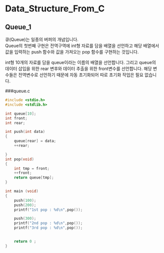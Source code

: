# Data_Structure_From_C
## Queue_1

큐(Queue)는 일종의 버퍼의 개념입니다.  
Queue의 첫번째 구현은 전역구역에 int형 자료를 담을 배열을 선언하고 해당 배열에서 값을 입력하는 push 함수와 값을 가져오는 pop 함수를 구현하는 것입니다.

int형 10개의 자료를 담을 queue이라는 이름의 배열을 선언합니다. 그리고 queue의 데이터 삽입을 위한 rear 변후와 데이터 추출을 위한 front변수를 선언합니다. 해당 변수들은 전역변수로 선언하기 때문에 자동 초기화되어 따로 초기화 작업은 필요 없습니다.

###queue.c
```c
#include <stdio.h>
#include <stdlib.h>

int queue[10];
int front;
int rear;

int push(int data)
{
    queue[rear] = data;
    ++rear;

}
int pop(void)
{
    int tmp = front;
    ++front;
    return queue[tmp];
}

int main (void)
{
    push(100);
    push(200);
    printf("1st pop : %d\n",pop());

    push(300);
    printf("2nd pop : %d\n",pop());
    printf("3rd pop : %d\n",pop());
    

    return 0 ;
}
```
